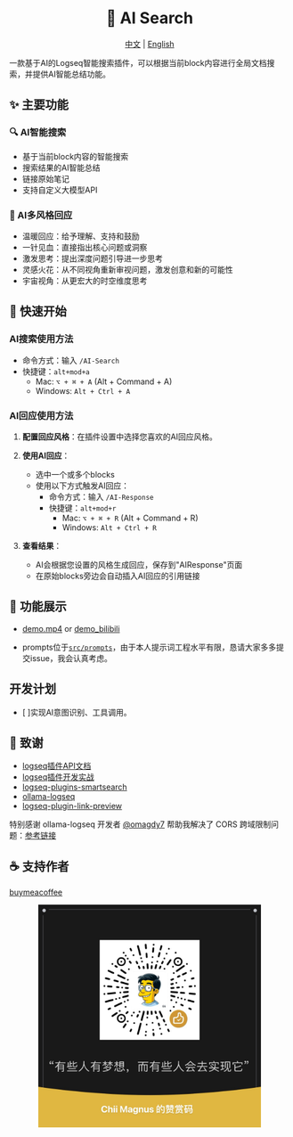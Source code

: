<h1 align="center">
    🎉 AI Search
</h1>

<div align="center">
    <a href="readme.md">中文</a> | <a href="readme_en.md">English</a>
</div>

一款基于AI的Logseq智能搜索插件，可以根据当前block内容进行全局文档搜索，并提供AI智能总结功能。

## ✨ 主要功能

### 🔍 AI智能搜索
- 基于当前block内容的智能搜索
- 搜索结果的AI智能总结
- 链接原始笔记
- 支持自定义大模型API

### 🤖 AI多风格回应
- 温暖回应：给予理解、支持和鼓励
- 一针见血：直接指出核心问题或洞察
- 激发思考：提出深度问题引导进一步思考
- 灵感火花：从不同视角重新审视问题，激发创意和新的可能性
- 宇宙视角：从更宏大的时空维度思考

## 🚀 快速开始

### AI搜索使用方法
- 命令方式：输入 `/AI-Search`
- 快捷键：`alt+mod+a`
  - Mac: `⌥ + ⌘ + A` (Alt + Command + A)
  - Windows: `Alt + Ctrl + A`

### AI回应使用方法
1. **配置回应风格**：在插件设置中选择您喜欢的AI回应风格。

2. **使用AI回应**：
   - 选中一个或多个blocks
   - 使用以下方式触发AI回应：
     - 命令方式：输入 `/AI-Response`
     - 快捷键：`alt+mod+r`
       - Mac: `⌥ + ⌘ + R` (Alt + Command + R)
       - Windows: `Alt + Ctrl + R`

3. **查看结果**：
   - AI会根据您设置的风格生成回应，保存到"AIResponse"页面
   - 在原始blocks旁边会自动插入AI回应的引用链接

## 📸 功能展示
- [demo.mp4](https://github.com/chiimagnus/logseq-AIsearch/blob/master/public/demo.mp4)
or
[demo_bilibili](https://www.bilibili.com/video/BV1pC6wYXE93)

- prompts位于[`src/prompts`](https://github.com/chiimagnus/logseq-AIsearch/tree/master/src/prompts)，由于本人提示词工程水平有限，恳请大家多多提交issue，我会认真考虑。

## 开发计划
- [ ]实现AI意图识别、工具调用。

## 🙏 致谢
- [logseq插件API文档](https://plugins-doc.logseq.com/)
- [logseq插件开发实战](https://correctroad.gitbook.io/logseq-plugins-in-action/chapter-1/make-logseq-plugins-support-settings)
- [logseq-plugins-smartsearch](https://github.com/sethyuan/logseq-plugin-smartsearch)
- [ollama-logseq](https://github.com/omagdy7/ollama-logseq)
- [logseq-plugin-link-preview](https://github.com/pengx17/logseq-plugin-link-preview)

特别感谢 ollama-logseq 开发者 [@omagdy7](https://github.com/omagdy7) 帮助我解决了 CORS 跨域限制问题：[参考链接](https://github.com/omagdy7/ollama-logseq/issues/32)

## ☕️ 支持作者
[buymeacoffee](https://github.com/chiimagnus/logseq-AIsearch/blob/master/public/buymeacoffee.jpg)
<div align="center">
  <img src="https://github.com/chiimagnus/logseq-AIsearch/blob/master/public/buymeacoffee.jpg" width="400">
</div>
